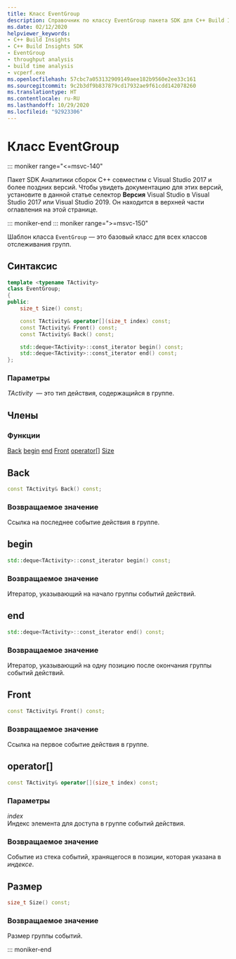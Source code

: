 ```yaml
---
title: Класс EventGroup
description: Справочник по классу EventGroup пакета SDK для C++ Build Insights.
ms.date: 02/12/2020
helpviewer_keywords:
- C++ Build Insights
- C++ Build Insights SDK
- EventGroup
- throughput analysis
- build time analysis
- vcperf.exe
ms.openlocfilehash: 57cbc7a053132909149aee182b9560e2ee33c161
ms.sourcegitcommit: 9c2b3df9b837879cd17932ae9f61cdd142078260
ms.translationtype: HT
ms.contentlocale: ru-RU
ms.lasthandoff: 10/29/2020
ms.locfileid: "92923306"
---
```

# <a name="eventgroup-class"></a>Класс EventGroup

::: moniker range="<=msvc-140"

Пакет SDK Аналитики сборок С++ совместим с Visual Studio 2017 и более поздних версий. Чтобы увидеть документацию для этих версий, установите в данной статье селектор **Версия** Visual Studio в Visual Studio 2017 или Visual Studio 2019. Он находится в верхней части оглавления на этой странице.

::: moniker-end
::: moniker range=">=msvc-150"

Шаблон класса `EventGroup` — это базовый класс для всех классов отслеживания групп.

## <a name="syntax"></a>Синтаксис

```cpp
template <typename TActivity>
class EventGroup;
{
public:
    size_t Size() const;

    const TActivity& operator[](size_t index) const;
    const TActivity& Front() const;
    const TActivity& Back() const;

    std::deque<TActivity>::const_iterator begin() const;
    std::deque<TActivity>::const_iterator end() const;
};
```

### <a name="parameters"></a>Параметры

*TActivity*  — это тип действия, содержащийся в группе.

## <a name="members"></a>Члены

### <a name="functions"></a>Функции

[Back](#back)
[begin](#begin)
[end](#end)
[Front](#front)
[operator[]](#subscript-operator)
[Size](#size)

## <a name="back"></a><a name="back"></a> Back

```cpp
const TActivity& Back() const;
```

### <a name="return-value"></a>Возвращаемое значение

Ссылка на последнее событие действия в группе.

## <a name="begin"></a><a name="begin"></a> begin

```cpp
std::deque<TActivity>::const_iterator begin() const;
```

### <a name="return-value"></a>Возвращаемое значение

Итератор, указывающий на начало группы событий действий.

## <a name="end"></a><a name="end"></a> end

```cpp
std::deque<TActivity>::const_iterator end() const;
```

### <a name="return-value"></a>Возвращаемое значение

Итератор, указывающий на одну позицию после окончания группы событий действий.

## <a name="front"></a><a name="front"></a> Front

```cpp
const TActivity& Front() const;
```

### <a name="return-value"></a>Возвращаемое значение

Ссылка на первое событие действия в группе.

## <a name="operator"></a><a name="subscript-operator"></a> operator[]

```cpp
const TActivity& operator[](size_t index) const;
```

### <a name="parameters"></a>Параметры

*index*\
Индекс элемента для доступа в группе событий действия.

### <a name="return-value"></a>Возвращаемое значение

Событие из стека событий, хранящегося в позиции, которая указана в *индексе*.

## <a name="size"></a><a name="size"></a> Размер

```cpp
size_t Size() const;
```

### <a name="return-value"></a>Возвращаемое значение

Размер группы событий.

::: moniker-end
